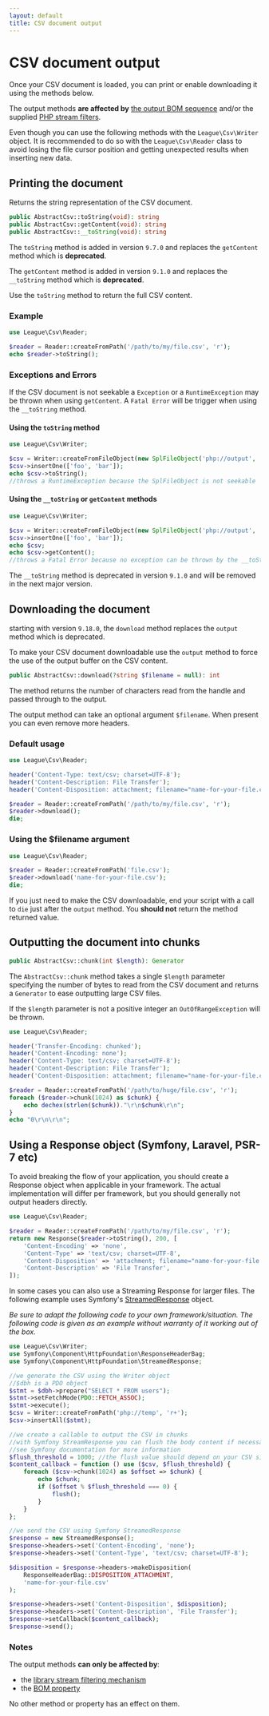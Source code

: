```yaml
---
layout: default
title: CSV document output
---
```


# CSV document output

Once your CSV document is loaded, you can print or enable downloading it using the methods below.

The output methods **are affected by** [the output BOM sequence](/9.0/connections/bom/) and/or the supplied [PHP stream filters](/9.0/connections/filters/).

<p class="message-info">Even though you can use the following methods with the <code>League\Csv\Writer</code> object. It is recommended to do so with the <code>League\Csv\Reader</code> class to avoid losing the file cursor position and getting unexpected results when inserting new data.</p>

## Printing the document

Returns the string representation of the CSV document.

```php
public AbstractCsv::toString(void): string
public AbstractCsv::getContent(void): string
public AbstractCsv::__toString(void): string
```

<p class="message-notice">The <code>toString</code> method is added in version <code>9.7.0</code> and replaces the <code>getContent</code> method which is <strong>deprecated</strong>.</p>
<p class="message-notice">The <code>getContent</code> method is added in version <code>9.1.0</code> and replaces the <code>__toString</code> method which is <strong>deprecated</strong>.</p>

Use the `toString` method to return the full CSV content.

### Example

```php
use League\Csv\Reader;

$reader = Reader::createFromPath('/path/to/my/file.csv', 'r');
echo $reader->toString();
```

### Exceptions and Errors

If the CSV document is not seekable a `Exception` or a `RuntimeException` may be thrown when using `getContent`. A `Fatal Error` will be trigger when using the `__toString` method.

#### Using the `toString` method

```php
use League\Csv\Writer;

$csv = Writer::createFromFileObject(new SplFileObject('php://output', 'w'));
$csv->insertOne(['foo', 'bar']);
echo $csv->toString();
//throws a RuntimeException because the SplFileObject is not seekable
```

#### Using the `__toString` or `getContent` methods

```php
use League\Csv\Writer;

$csv = Writer::createFromFileObject(new SplFileObject('php://output', 'w'));
$csv->insertOne(['foo', 'bar']);
echo $csv;
echo $csv->getContent();
//throws a Fatal Error because no exception can be thrown by the __toString method
```

<p class="message-warning">The <code>__toString</code> method is deprecated in version <code>9.1.0</code> and will be removed in the next major version.</p>

## Downloading the document

<p class="message-warning">starting with version <code>9.18.0</code>, the <code>download</code> method replaces the <code>output</code> method which is deprecated.</p>

To make your CSV document downloadable use the `output` method to force the use of the output buffer on the CSV content.

```php
public AbstractCsv::download(?string $filename = null): int
```

The method returns the number of characters read from the handle and passed through to the output.

The output method can take an optional argument `$filename`. When present you can even remove more headers.

### Default usage

```php
use League\Csv\Reader;

header('Content-Type: text/csv; charset=UTF-8');
header('Content-Description: File Transfer');
header('Content-Disposition: attachment; filename="name-for-your-file.csv"');

$reader = Reader::createFromPath('/path/to/my/file.csv', 'r');
$reader->download();
die;
```

### Using the $filename argument

```php
use League\Csv\Reader;

$reader = Reader::createFromPath('file.csv');
$reader->download('name-for-your-file.csv');
die;
```

<p class="message-notice">If you just need to make the CSV downloadable, end your script with a call to <code>die</code> just after the <code>output</code> method. You <strong>should not</strong> return the method returned value.</p>

## Outputting the document into chunks

```php
public AbstractCsv::chunk(int $length): Generator
```

The `AbstractCsv::chunk` method takes a single `$length` parameter specifying the number of bytes to read from the CSV document and returns a `Generator` to ease outputting large CSV files.

<p class="message-warning">If the <code>$length</code> parameter is not a positive integer an <code>OutOfRangeException</code> will be thrown.</p>

```php
use League\Csv\Reader;

header('Transfer-Encoding: chunked');
header('Content-Encoding: none');
header('Content-Type: text/csv; charset=UTF-8');
header('Content-Description: File Transfer');
header('Content-Disposition: attachment; filename="name-for-your-file.csv"');

$reader = Reader::createFromPath('/path/to/huge/file.csv', 'r');
foreach ($reader->chunk(1024) as $chunk) {
    echo dechex(strlen($chunk))."\r\n$chunk\r\n";
}
echo "0\r\n\r\n";
```

## Using a Response object (Symfony, Laravel, PSR-7 etc)

To avoid breaking the flow of your application, you should create a Response object when applicable in your framework. The actual implementation will differ per framework, but you should generally not output headers directly.

```php
use League\Csv\Reader;

$reader = Reader::createFromPath('/path/to/my/file.csv', 'r');
return new Response($reader->toString(), 200, [
    'Content-Encoding' => 'none',
    'Content-Type' => 'text/csv; charset=UTF-8',
    'Content-Disposition' => 'attachment; filename="name-for-your-file.csv"',
    'Content-Description' => 'File Transfer',
]);
```

In some cases you can also use a Streaming Response for larger files.
The following example uses Symfony's [StreamedResponse](https://symfony.com/doc/current/components/http_foundation.html#streaming-a-response) object.

<p class="message-notice"><i>Be sure to adapt the following code to your own framework/situation. The following code is given as an example without warranty of it working out of the box.</i></p>

```php
use League\Csv\Writer;
use Symfony\Component\HttpFoundation\ResponseHeaderBag;
use Symfony\Component\HttpFoundation\StreamedResponse;

//we generate the CSV using the Writer object
//$dbh is a PDO object
$stmt = $dbh->prepare("SELECT * FROM users");
$stmt->setFetchMode(PDO::FETCH_ASSOC);
$stmt->execute();
$csv = Writer::createFromPath('php://temp', 'r+');
$csv->insertAll($stmt);

//we create a callable to output the CSV in chunks
//with Symfony StreamResponse you can flush the body content if necessary
//see Symfony documentation for more information
$flush_threshold = 1000; //the flush value should depend on your CSV size.
$content_callback = function () use ($csv, $flush_threshold) {
    foreach ($csv->chunk(1024) as $offset => $chunk) {
        echo $chunk;
        if ($offset % $flush_threshold === 0) {
            flush();
        }
    }
};

//we send the CSV using Symfony StreamedResponse
$response = new StreamedResponse();
$response->headers->set('Content-Encoding', 'none');
$response->headers->set('Content-Type', 'text/csv; charset=UTF-8');

$disposition = $response->headers->makeDisposition(
    ResponseHeaderBag::DISPOSITION_ATTACHMENT,
    'name-for-your-file.csv'
);

$response->headers->set('Content-Disposition', $disposition);
$response->headers->set('Content-Description', 'File Transfer');
$response->setCallback($content_callback);
$response->send();
```

### Notes

The output methods **can only be affected by**:

- the [library stream filtering mechanism](/9.0/connections/filtering/)
- the [BOM property](/9.0/connections/bom/)

No other method or property has an effect on them.
